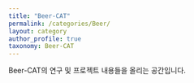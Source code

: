 ```yaml
---
title: "Beer-CAT"
permalink: /categories/Beer/
layout: category
author_profile: true
taxonomy: Beer-CAT
---
```


Beer-CAT의 연구 및 프로젝트 내용들을 올리는 공간입니다.